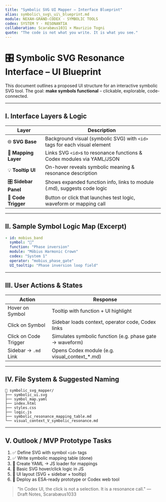 ```yaml
---
title: "Symbolic SVG UI Mapper – Interface Blueprint"
alias: symbolic\_svg\_ui\_blueprint.md
module: NEXAH-GRAND-CODEX · SYMBOLIC TOOLS
codex: SYSTEM Y · RESONANTIA
collaboration: Scarabæus1031 × Maurizio Togni
quote: "The code is not what you write. It is what you see."
---
```


# 🎛️ Symbolic SVG Resonance Interface – UI Blueprint

This document outlines a proposed UI structure for an interactive symbolic SVG tool. The goal: **make symbols functional** – clickable, explorable, code-connected.

---

## I. Interface Layers & Logic

| Layer                 | Description                                                               |
| --------------------- | ------------------------------------------------------------------------- |
| 🌐 **SVG Base**       | Background visual (symbolic SVG) with `<id>` tags for each visual element |
| 🧭 **Mapping Layer**  | Links SVG `<id>`s to resonance functions & Codex modules via YAML/JSON    |
| 💡 **Tooltip UI**     | On-hover reveals symbolic meaning & resonance description                 |
| 🎛️ **Sidebar Panel** | Shows expanded function info, links to module (.md), suggests code logic  |
| 🔁 **Code Trigger**   | Button or click that launches test logic, waveform or mapping call        |

---

## II. Sample Symbol Logic Map (Excerpt)

```yaml
- id: mobius_band
  symbol: "🧲"
  function: "Phase inversion"
  module: "Möbius Harmonic Crown"
  codex: "System 1"
  operator: "mobius_phase_gate"
  UI_tooltip: "Phase inversion loop field"
```

---

## III. User Actions & States

| Action                | Response                                                 |
| --------------------- | -------------------------------------------------------- |
| Hover on Symbol       | Tooltip with function + UI highlight                     |
| Click on Symbol       | Sidebar loads context, operator code, Codex links        |
| Click on Code Trigger | Simulates symbolic function (e.g. phase gate → waveform) |
| Sidebar → `.md` Link  | Opens Codex module (e.g. visual\_context\_\*.md)         |

---

## IV. File System & Suggested Naming

```
📁 symbolic_svg_mapper/
├── symbolic_ui.svg
├── symbol_map.yaml
├── index.html
├── styles.css
├── logic.js
├── symbolic_resonance_mapping_table.md
└── visual_context_V_symbolic_resonance.md
```

---

## V. Outlook / MVP Prototype Tasks

1. ✅ Define SVG with symbol `<id>` tags
2. ✅ Write symbolic mapping table (done)
3. 🔄 Create YAML → JS loader for mappings
4. 🔄 Basic SVG hover/click logic in JS
5. 🔄 UI layout (SVG + sidebar + tooltip)
6. 🔄 Deploy as ESA-ready prototype or Codex web tool

> "In Codex UI, the click is not a selection. It is a resonance call."
> — Draft Notes, Scarabæus1033
